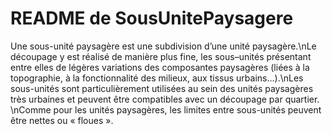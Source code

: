 # README de SousUnitePaysagere

Une sous-unité paysagère est une subdivision d’une unité paysagère.\nLe découpage y est réalisé de manière plus fine, les sous–unités présentant entre elles de légères variations des composantes paysagères (liées à la topographie, à la fonctionnalité des milieux, aux tissus urbains…).\nLes sous-unités sont particulièrement utilisées au sein des unités paysagères très urbaines et peuvent être compatibles avec un découpage par quartier. \nComme pour les unités paysagères, les limites entre sous-unités peuvent être nettes ou « floues ».